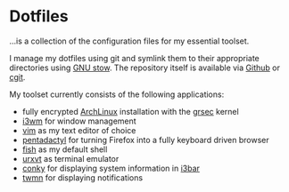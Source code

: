 # Dotfiles

…is a collection of the configuration files for my essential toolset.

I manage my dotfiles using git and symlink them to their appropriate directories using [GNU stow]. The repository itself is available via [Github] or [cgit].

My toolset currently consists of the following applications:

* fully encrypted [ArchLinux] installation with the [grsec] kernel
* [i3wm] for window management
* [vim] as my text editor of choice
* [pentadactyl] for turning Firefox into a fully keyboard driven browser
* [fish] as my default shell
* [urxvt] as terminal emulator
* [conky] for displaying system information in [i3bar]
* [twmn] for displaying notifications

[GNU stow]: https://www.gnu.org/software/stow/
[Github]: https://github.com/KnairdA/dotfiles
[cgit]: http://code.kummerlaender.eu/Dotfiles/
[ArchLinux]: https://archlinux.org
[grsec]: https://grsecurity.net
[i3wm]: http://i3wm.org
[vim]: http://vim.org
[pentadactyl]: http://5digits.org/pentadactyl/
[fish]: http://fishshell.com/
[urxvt]: http://software.schmorp.de/pkg/rxvt-unicode.html
[conky]: http://conky.sourceforge.net/
[i3bar]: http://i3wm.org/docs/i3bar-protocol.html
[twmn]: https://github.com/sboli/twmn
